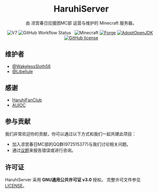 <h1 align="center">HaruhiServer</h1>

<div align="center">

由 凉宫春日应援团MC部 运营与维护的 Minecraft 服务器。

![V7](https://img.shields.io/static/v1?label=五周目&message=V7&color=00aa00&style=flat-square)
![GitHub Workflow Status](https://img.shields.io/github/workflow/status/HaruhiFanClub/MCHaruhiServer/build?style=flat-square)
&nbsp;
![Minecraft](https://img.shields.io/static/v1?label=Minecraft&message=1.16.5&color=00aa00&style=flat-square)
[![Forge](https://img.shields.io/static/v1?label=Forge&message=36.2.2&color=e04e14&logo=Conda-Forge&style=flat-square)](http://files.minecraftforge.net/net/minecraftforge/forge/index_1.16.5.html)
[![AdoptOpenJDK](https://img.shields.io/static/v1?label=AdoptOpenJDK&message=16.0.2%2B7&color=brightgreen&logo=java&style=flat-square)](https://adoptopenjdk.net/?variant=openjdk16&jvmVariant=hotspot)
&nbsp;
[![GitHub license](https://img.shields.io/github/license/WakelessSloth56/haruhimod?style=flat-square)](/LICENSE)

</div>

## 维护者

* [@WakelessSloth56](https://github.com/WakelessSloth56)
* [@Libellule](https://github.com/Libellule505)

## 感谢

* [HaruhiFanClub](https://github.com/HaruhiFanClub)
* [AUIOC](https://www.auioc.com)

## 参与贡献

我们非常欢迎你的贡献，你可以通过以下方式和我们一起共建此项目：

* 加入凉宫春日MC部的QQ群(972515377)与我们讨论相关问题。
* 通过[议题](https://github.com/HaruhiFanClub/MCHaruhiServer/issues)来报告错误或进行咨询。

## 许可证

HaruhiServer 采用 **GNU通用公共许可证 v3.0** 授权。
完整许可文件参见 [LICENSE](/LICENSE)。
